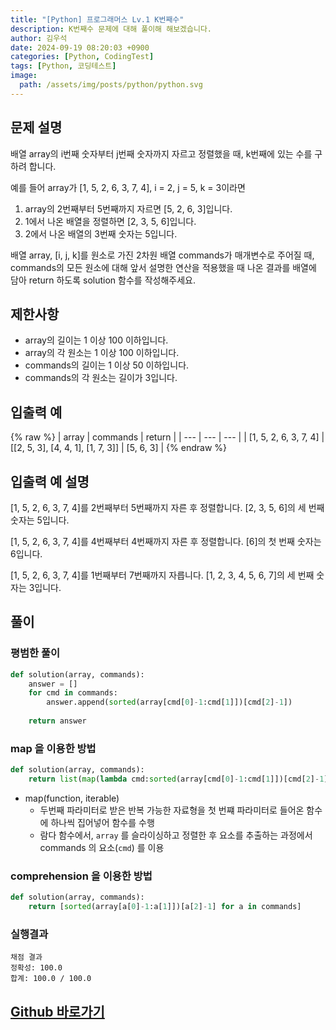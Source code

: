 ```yaml
---
title: "[Python] 프로그래머스 Lv.1 K번째수"
description: K번째수 문제에 대해 풀이해 해보겠습니다.
author: 김우석
date: 2024-09-19 08:20:03 +0900
categories: [Python, CodingTest]
tags: [Python, 코딩테스트]
image:
  path: /assets/img/posts/python/python.svg
---
```


## 문제 설명
배열 array의 i번째 숫자부터 j번째 숫자까지 자르고 정렬했을 때, k번째에 있는 수를 구하려 합니다.

예를 들어 array가 [1, 5, 2, 6, 3, 7, 4], i = 2, j = 5, k = 3이라면

1. array의 2번째부터 5번째까지 자르면 [5, 2, 6, 3]입니다.
2. 1에서 나온 배열을 정렬하면 [2, 3, 5, 6]입니다.
3. 2에서 나온 배열의 3번째 숫자는 5입니다.

배열 array, [i, j, k]를 원소로 가진 2차원 배열 commands가 매개변수로 주어질 때, commands의 모든 원소에 대해 앞서 설명한 연산을 적용했을 때 나온 결과를 배열에 담아 return 하도록 solution 함수를 작성해주세요.


## 제한사항
- array의 길이는 1 이상 100 이하입니다.
- array의 각 원소는 1 이상 100 이하입니다.
- commands의 길이는 1 이상 50 이하입니다.
- commands의 각 원소는 길이가 3입니다.


## 입출력 예
{% raw %}
| array | commands | return |
| --- | --- | --- |
| \[1, 5, 2, 6, 3, 7, 4\] | \[\[2, 5, 3\], \[4, 4, 1\], \[1, 7, 3\]\] | \[5, 6, 3\] |
{% endraw %}


## 입출력 예 설명
[1, 5, 2, 6, 3, 7, 4]를 2번째부터 5번째까지 자른 후 정렬합니다. [2, 3, 5, 6]의 세 번째 숫자는 5입니다.

[1, 5, 2, 6, 3, 7, 4]를 4번째부터 4번째까지 자른 후 정렬합니다. [6]의 첫 번째 숫자는 6입니다.

[1, 5, 2, 6, 3, 7, 4]를 1번째부터 7번째까지 자릅니다. [1, 2, 3, 4, 5, 6, 7]의 세 번째 숫자는 3입니다.


## 풀이 

### 평범한 풀이
```python
def solution(array, commands):
    answer = []
    for cmd in commands:
        answer.append(sorted(array[cmd[0]-1:cmd[1]])[cmd[2]-1]) 
    
    return answer
```

### map 을 이용한 방법
```python
def solution(array, commands):
    return list(map(lambda cmd:sorted(array[cmd[0]-1:cmd[1]])[cmd[2]-1], commands))
```
- map(function, iterable)
    - 두번째 파라미터로 받은 반복 가능한 자료형을 첫 번쨰 파라미터로 들어온 함수에 하나씩 집어넣어 함수를 수행
    - 람다 함수에서, `array` 를 슬라이싱하고 정렬한 후 요소를 추출하는 과정에서 commands 의 요소(`cmd`) 를 이용

### comprehension 을 이용한 방법
```python
def solution(array, commands):
    return [sorted(array[a[0]-1:a[1]])[a[2]-1] for a in commands]
```

### 실행결과
```
채점 결과
정확성: 100.0
합계: 100.0 / 100.0
```


## [Github 바로가기](https://github.com/kr-goos/coding-test-solutions/blob/master/programmers/HighScoreKit/sorting/kth_number/solution.py)